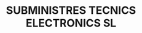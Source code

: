 ---
title: "SUBMINISTRES TECNICS ELECTRONICS SL"
url: /mollet-del-valles/subministres-tecnics-electronics-sl/
shop: electrónica
---